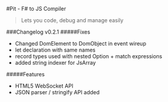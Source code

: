 #Pit - F# to JS Compiler
>Lets you code, debug and manage easily

###Changelog v0.2.1
#####Fixes
* Changed DomElement to DomObject in event wireup
* let declaration with same names
* record types used with nested Option + match expressions
* added string indexer for JsArray

#####Features
* HTML5 WebSocket API
* JSON parser / stringify API added